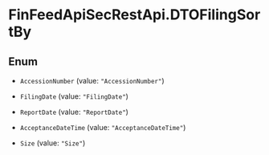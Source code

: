 # FinFeedApiSecRestApi.DTOFilingSortBy

## Enum


* `AccessionNumber` (value: `"AccessionNumber"`)

* `FilingDate` (value: `"FilingDate"`)

* `ReportDate` (value: `"ReportDate"`)

* `AcceptanceDateTime` (value: `"AcceptanceDateTime"`)

* `Size` (value: `"Size"`)


